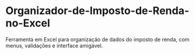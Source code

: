 # Organizador-de-Imposto-de-Renda-no-Excel
Ferramenta em Excel para organização de dados do imposto de renda, com menus, validações e interface amigável.
